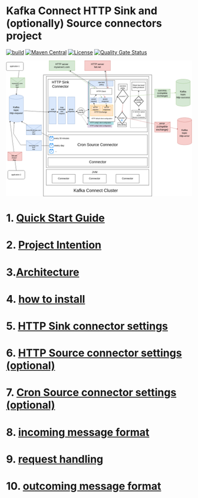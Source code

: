 # Kafka Connect HTTP Sink and (optionally) Source connectors project

[![build](https://github.com/clescot/kafka-connect-http/workflows/build/badge.svg)](https://github.com/clescot/kafka-connect-http/actions/workflows/build.yaml)
[![Maven Central](https://maven-badges.herokuapp.com/maven-central/io.github.clescot/kafka-connect-http/badge.svg)](https://maven-badges.herokuapp.com/maven-central/io.github.clescot/kafka-connect-http)
[![License](https://img.shields.io/badge/License-Apache%202.0-blue.svg)](LICENSE)
[![Quality Gate Status](https://sonarcloud.io/api/project_badges/measure?project=clescot_kafka-connect-http&metric=alert_status)](https://sonarcloud.io/summary/new_code?id=clescot_kafka-connect-http)

![Architecture](docs/images/architecture_options_2.drawio.png)

# 1. [Quick Start Guide](docs/quick_start.md)
# 2. [Project Intention](docs/project_intention.md)
# 3.[Architecture](docs/architecture.md)
# 4. [how to install](docs/install.md)
# 5. [HTTP Sink connector settings](docs/http_sink_connector_settings.md)
# 6. [HTTP Source connector settings (optional)](docs/http_source_connector_settings.md)
# 7. [Cron Source connector settings (optional)](docs/cron_source_connector_settings.md)
# 8. [incoming message format](docs/incoming_message_format.md)
# 9. [request handling](docs/request_handling.md)
# 10. [outcoming message format](docs/outcoming_message_format.md)






